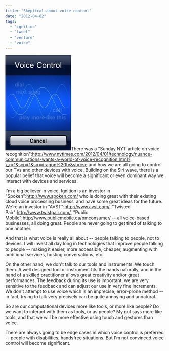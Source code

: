 ```yaml
---
title: "Skeptical about voice control"
date: "2012-04-02"
tags: 
  - "ignition"
  - "tweet"
  - "venture"
  - "voice"
---
```


[![](images/iphone-control-208x300.jpg "iphone-control")](http://theludwigs.com/wp-content/uploads/2012/04/iphone-control.jpg)There was a "Sunday NYT article on voice recognition":http://www.nytimes.com/2012/04/01/technology/nuance-communications-wants-a-world-of-voice-recognition.html?\_r=1&scp=1&sq=dragon%20tv&st=cse and how we are all going to control our TVs and other devices with voice. Building on the Siri wave, there is a popular belief that voice will become a significant or even dominant way we interact with devices and services.

I'm a big believer in voice. Ignition is an investor in "Spoken":http://www.spoken.com/ who is doing great with their existing cloud voice processing business, and have some great ideas for the future. We're an investor in "AVST":http://www.avst.com/, "Twisted Pair":http://www.twistpair.com/, "Public Mobile":http://www.publicmobile.ca/pmconsumer/ -- all voice-based businesses, all doing great. People are never going to get tired of talking to one another.

And that is what voice is really all about -- people talking to people, not to devices. I will invest all day long in technologies that improve people talking to people -- making it easier, more accessible, cheaper, augmenting with additional services, hosting conversations, etc.

On the other hand, we don't talk to our tools and instruments. We touch them. A well designed tool or instrument fits the hands naturally, and in the hand of a skilled practitioner allows great creativity and/or great performances. The feedback during its use is important, we are very sensitive to the feedback and can adjust our use in very fine increments. We don't attempt to use voice which is an imprecise, error-prone method -- in fact, trying to talk very precisely can be quite annoying and unnatural.

So are our computational devices more like tools, or more like people? Do we want to interact with them as tools, or as people? My gut says more like tools, and that we will be more effective using touch and gestures than voice.

There are always going to be edge cases in which voice control is preferred -- people with disabilities, handsfree situations. But I'm not convinced voice control will become significant.
